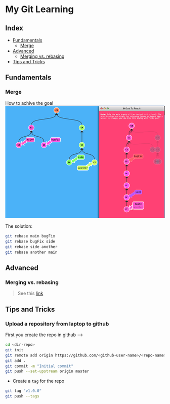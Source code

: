 # My Git Learning
## Index
* [Fundamentals](#fundamentals)
    * [Merge](#merge)
* [Advanced](#advanced)
    * [Merging vs. rebasing](#merging-vs-rebasing)
* [Tips and Tricks](#tips-and-tricks)

## Fundamentals

### Merge
How to achive the goal
![alt text](./Pictures/image.png)

The solution:
```bash
git rebase main bugFix
git rebase bugFix side
git rebase side another
git rebase another main
```
## Advanced


### Merging vs. rebasing
> See this [link](https://www.atlassian.com/git/tutorials/merging-vs-rebasing?utm_source=gdn&utm_medium=paid-display&campaign=21252494340&adgroup=&device=c&devicemodel=&placement=&aceid=&creative=&adtype=&gclid=EAIaIQobChMI4srn8br7hgMVbK1oCR1Z1w71EAAYASAAEgI0V_D_BwE&country=&network=x&targetid=&gad_source=1)

## Tips and Tricks
### Upload a repository from laptop to github
First you create the repo in github --> <repo-name>
```bash
cd <dir-repo>
git init
git remote add origin https://github.com/<github-user-name>/<repo-name>.git
git add .
git commit -m "Initial commit"
git push --set-upstream origin master
```
* Create a `tag` for the repo
```bash
git tag "v1.0.0"
git push --tags
```
